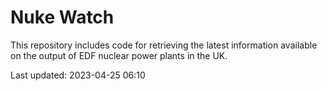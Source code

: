 # Nuke Watch

This repository includes code for retrieving the latest information available on the output of EDF nuclear power plants in the UK.

Last updated: 2023-04-25 06:10